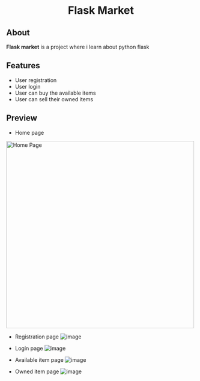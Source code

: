 <h1 align="center">Flask Market</h1>

## About
**Flask market** is a project where i learn about python flask

## Features
* User registration
* User login
* User can buy the available items
* User can sell their owned items

## Preview
* Home page
<img src="https://user-images.githubusercontent.com/50564780/147642825-cf3166b6-13a7-4534-959a-dc2670de6e5e.png" width="500" alt="Home Page">

* Registration page
![image](https://user-images.githubusercontent.com/50564780/147643503-eca1ddc1-9975-48f3-bfe5-3ec84f2c2d23.png)

* Login page
![image](https://user-images.githubusercontent.com/50564780/147643561-1353aa62-730d-43c4-bf28-666a2fd17ea4.png)

* Available item page
![image](https://user-images.githubusercontent.com/50564780/147643724-7dc01fe4-7903-4e31-a83e-6774d2b6a0bf.png)

* Owned item page
![image](https://user-images.githubusercontent.com/50564780/147643794-bd6cd90f-aca3-4a65-8da3-b2320f1a3354.png)

